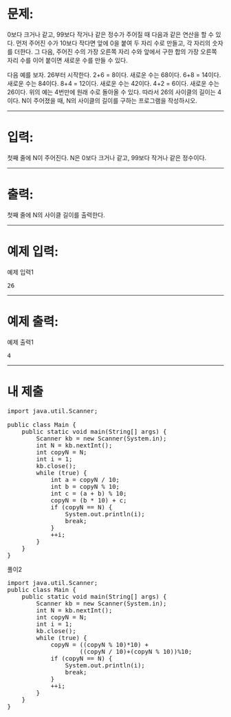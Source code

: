 # 문제: 
0보다 크거나 같고, 99보다 작거나 같은 정수가 주어질 때 다음과 같은 연산을 할 수 있다. 
먼저 주어진 수가 10보다 작다면 앞에 0을 붙여 두 자리 수로 만들고, 각 자리의 숫자를 더한다. 
그 다음, 주어진 수의 가장 오른쪽 자리 수와 앞에서 구한 합의 가장 오른쪽 자리 수를 이어 붙이면 새로운 수를 만들 수 있다. 

다음 예를 보자.
26부터 시작한다. 2+6 = 8이다. 새로운 수는 68이다. 6+8 = 14이다. 새로운 수는 84이다. 8+4 = 12이다. 새로운 수는 42이다. 4+2 = 6이다. 새로운 수는 26이다.
위의 예는 4번만에 원래 수로 돌아올 수 있다. 따라서 26의 사이클의 길이는 4이다.
N이 주어졌을 때, N의 사이클의 길이를 구하는 프로그램을 작성하시오.

---
# 입력: 
첫째 줄에 N이 주어진다. N은 0보다 크거나 같고, 99보다 작거나 같은 정수이다.

---
# 출력: 
첫째 줄에 N의 사이클 길이를 출력한다.

---
# 예제 입력:

예제 입력1
<pre>
26
</pre>

---
# 예제 출력:

예제 출력1
<pre>
4
</pre>

---
# 내 제출
<pre>
import java.util.Scanner;

public class Main {
	public static void main(String[] args) {
		Scanner kb = new Scanner(System.in);
		int N = kb.nextInt();
		int copyN = N;
		int i = 1;
		kb.close();
		while (true) {
			int a = copyN / 10;
			int b = copyN % 10;
			int c = (a + b) % 10;
			copyN = (b * 10) + c;
			if (copyN == N) {
				System.out.println(i);
				break;
			}
			++i;
		}
	}
}
</pre>

풀이2

<pre>
import java.util.Scanner;
public class Main {
	public static void main(String[] args) {
		Scanner kb = new Scanner(System.in);
		int N = kb.nextInt();
		int copyN = N;
		int i = 1;
		kb.close();
		while (true) {
			copyN = ((copyN % 10)*10) + 
					((copyN / 10)+(copyN % 10))%10;
			if (copyN == N) {
				System.out.println(i);
				break;
			}
			++i;
		}
	}
}
</pre>
